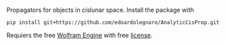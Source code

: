 Propagators for objects in cislunar space.
Install the package with
```
pip install git+https://github.com/edoardolegnaro/AnalyticCisProp.git
```
Requiers the free [Wolfram Engine]([url](https://www.wolfram.com/engine/)) with free [license]([url](https://www.wolfram.com/engine/free-license/)).
